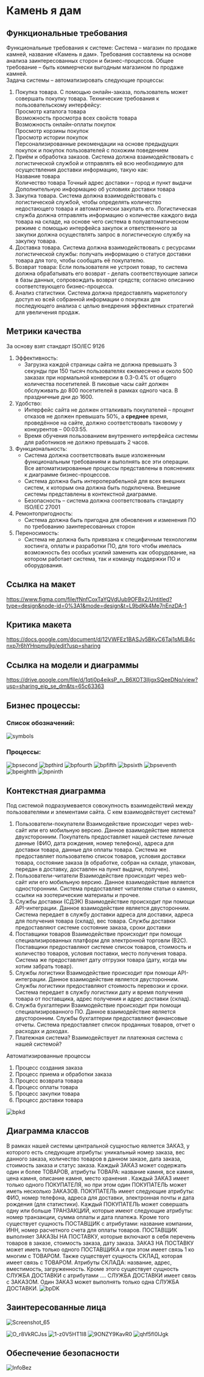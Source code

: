 # Камень я дам

## Функциональные требования 
Функциональные требования к системе:
Система – магазин по продаже камней, название «Камень я дам». Требования составлены на основе анализа заинтересованных сторон и бизнес-процессов. Общее требование – быть коммерчески выгодным магазином по продаже камней.  
Задача системы – автоматизировать следующие процессы:  
1. Покупка товара. С помощью онлайн-заказа, пользователь может совершать покупку товара. Технические требования к пользовательскому интерфейсу:  
Просмотр каталога товара  
Возможность просмотра всех свойств товара  
Возможность онлайн-оплаты покупок  
Просмотр корзины покупок  
Просмотр истории покупок  
Персонализированные рекомендации на основе предыдущих покупок и покупок пользователей с похожим поведением  
2. Приём и обработка заказов. Система должна взаимодействовать с логистической службой и отправлять ей всю необходимую для осуществления доставки информацию, такую как:  
Название товара  
Количество товара 
Точный адрес доставки – город и пункт выдачи  
Дополнительную информацию об условиях доставки товара  
3. Закупка товара. Система должна взаимодействовать с логистической службой, чтобы определять количество недостающего товара и автоматически закупать его. Логистическая служба должна отправлять информацию о количестве каждого вида товара на складе, на основе чего система в полуавтоматическом режиме с помощью интерфейса закупок и ответственного за закупки должна осуществлять запрос в логистическую службу на закупку товара.  
4. Доставка товара. Система должна взаимодействовать с ресурсами логистической службы: получать информацию о статусе доставки товара для того, чтобы сообщать её покупателю.  
5. Возврат товара: Если пользователя не устроил товар, то система должна обрабатывать его возврат - делать соответствующие записи в базы данных, сопровождать возврат средств; согласно описанию соответствующего бизнес-процесса.
6. Анализ статистики. Система должна предоставлять маркетологу доступ ко всей собранной информации о покупках для последующего анализа с целью внедрения эффективных стратегий для увеличения продаж.
## Метрики качества
За основу взят стандарт ISO/IEC 9126  
1. Эффективность:  
    - Загрузка каждой страницы сайта не должна превышать 3 секунды при 150 тысяч пользователях ежемесячно и около 500 заказах при нормальной конверсии в 0.3-0.4% от общего количества посетителей. В пиковые часы сайт должен обслуживать до 800 посетителей в рамках одного часа. В праздничные дни до 1600.    
2. Удобство:  
    - Интерфейс сайта не должен отталкивать покупателей – процент отказов не должен превышать 50%, а **среднее** время, проведённое на сайте, должно соответствовать таковому у конкурентов – 00:03:55.    
    - Время обучения пользованием внутреннего интерфейса системы для работников не должно превышать 2 часов.   
3. Функциональность:  
    - Система должна соответствовать выше изложенным функциональным требованиям и выполнять все эти операции. Все автоматизированные процессы представлены в пояснениях к диаграмме бизнес-процессов.    
    - Система должна быть интероперабельной для всех внешних систем, к которым она должна быть подключена. Внешние системы представлены в контекстной диаграмме.    
    - Безопасность – система должна соответствовать стандарту ISO/IEC 27001  
4. Ремонтопригодность:  
    - Система должна быть пригодна для обновления и изменения ПО по требованию заинтересованных сторон  
5. Переносимость:  
    - Система не должна быть привязана к специфичным технологиям хостинга, оплаты и разработки ПО, для того чтобы имелась возможность без особых усилий заменить как оборудование, на котором работает система, так и команду   поддержки ПО и оборудования.  


## Ссылка на макет
https://www.figma.com/file/fNnfCoxTaYQVdUub9OFBx2/Untitled?type=design&node-id=0%3A1&mode=design&t=L9bdKk4Me7nEnzDA-1

## Критика макета
https://docs.google.com/document/d/12VWFEz1BASJv5BKvC6Taj1sMLB4cnxp7r6hYHnpmu9g/edit?usp=sharing

## Ссылка на модели и диаграммы 
https://drive.google.com/file/d/1qti0p4eiksP_n_B6XOT3IIjgxSQeeDNo/view?usp=sharing_eip_se_dm&ts=65c63363 


## Бизнес процессы:
### Список обозначений: 
![symbols](https://github.com/Kirill-Bokov/I-ll-give-you-the-stone/blob/master/Reports/BuisnessProcess/Условные_обозначения.PNG)

### Процессы:
![bpsecond](https://github.com/Kirill-Bokov/I-ll-give-you-the-stone/blob/master/Reports/BuisnessProcess/Возврат_товара.PNG)
![bpthird](https://github.com/Kirill-Bokov/I-ll-give-you-the-stone/blob/master/Reports/BuisnessProcess/Доставка_товара.PNG)
![bpfourth](https://github.com/Kirill-Bokov/I-ll-give-you-the-stone/blob/master/Reports/BuisnessProcess/Закупка_товара.PNG)
![bpfifth](https://github.com/Kirill-Bokov/I-ll-give-you-the-stone/blob/master/Reports/BuisnessProcess/Инвентаризация.PNG)
![bpsixth](https://github.com/Kirill-Bokov/I-ll-give-you-the-stone/blob/master/Reports/BuisnessProcess/Онлайн_заказ_товара.PNG)
![bpseventh](https://github.com/Kirill-Bokov/I-ll-give-you-the-stone/blob/master/Reports/BuisnessProcess/Оплата_товара.PNG)
![bpeightth](https://github.com/Kirill-Bokov/I-ll-give-you-the-stone/blob/master/Reports/BuisnessProcess/Получение_и_хранения_товара.PNG)
![bpninth](https://github.com/Kirill-Bokov/I-ll-give-you-the-stone/blob/master/Reports/BuisnessProcess/Прием_и_обработка_заказа.PNG)


## Контекстная диаграмма
Под системой подразумевается совокупность взаимодействий между пользователями и элементами сайта. 
С кем взаимодействует система? 
1. Пользователи-покупатели
Взаимодействие происходит через web-сайт или его мобильную версию. Данное взаимодействие является двухсторонним. Покупатель предоставляет нашей системе личные данные (ФИО, дата рождения, номер телефона),  адреса для доставки товара, данные для оплаты товара. Система же предоставляет пользователю список товаров, условия доставки товара, состояние заказа (в обработке, собран на складе, упакован, передан в доставку, доставлен на пункт выдачи, получен).
2. Пользователи-читатели
Взаимодействие происходит через web-сайт или его мобильную версию. Данное взаимодействие является односторонним. Система предоставляет читателям статьи о камнях, ссылки на эзотерические материалы и прочее. 
3.  Службы доставки (СДЭК) 
Взаимодействие происходит при помощи API-интеграции. Данное взаимодействие является двусторонним. Система передает в службу доставки адреса для доставки, адреса для получения товара (склад), вес товара. Службы доставки предоставляют системе состояние заказа, сроки доставки 
4. Поставщики товаров 
Взаимодействие происходит при помощи специализированных платформ для электронной торговли (В2С). Поставщики предоставляют системе список товаров, стоимость и количество товаров, условия поставки, место получения товара. Система же предоставляет дату отгрузки товара (дату, когда мы хотим забрать товар). 
5. Службы логистики
Взаимодействие происходит при помощи API-интеграции. Данное взаимодействие является двусторонним. Службы логистики предоставляют стоимость перевозки и сроки. Система передает в службу логистики дату и время получения товара от поставщика, адрес получения и адрес доставки (склад).
6. Служба бухгалтерии 
Взаимодействие происходит при помощи специализированного ПО. Данное взаимодействие является двусторонним. Службы бухгалтерии предоставляют финансовые отчеты. Система предоставляет список проданных товаров, отчет о расходах и доходах.
7. Платежная система?
Взаимодействует ли платежная система с нашей системой? 


Автоматизированные процессы
1. Процесс создания заказа 
2. Процесс приема и обработки заказа
3. Процесс возврата товара 
4. Процесс оплаты товара
5. Процесс закупки товара 
6. Процесс доставки товара

![bpkd](https://github.com/Kirill-Bokov/I-ll-give-you-the-stone/blob/master/Reports/BuisnessProcess/Контекстная_диаграмма.PNG)


## Диаграмма классов 
В рамках нашей системы центральной сущностью является ЗАКАЗ, у которого есть следующие атрибуты: уникальный номер заказа, вес данного заказа, количество товаров в данном заказе, дата заказа, стоимость заказа и статус заказа. Каждый ЗАКАЗ может содержать один и более ТОВАРОВ, атрибуты ТОВАРА: название камня, все камня, цена камня, описание камня, место хранения . Каждый ЗАКАЗ имеет только одного ПОКУПАТЕЛЯ, но при этом один ПОКУПАТЕЛЬ может иметь несколько ЗАКАЗОВ. ПОКУПАТЕЛЬ имеет следующие атрибуты: ФИО, номер телефона, адреса для доставки, электронная почты и дата рождения (для статистики). Каждый ПОКУПАТЕЛЬ может совершать одну или больше ТРАНЗАКЦИЙ, которые имеют следующие атрибуты: номер транзакции, сумма оплаты и дата платежа. Кроме того существует сущность ПОСТАВЩИК с атрибутами: название компании, ИНН, номер расчетного счета для оплаты товаров. ПОСТАВЩИК выполняет ЗАКАЗЫ НА ПОСТАВКУ, которые включают в себя перечень товаров в заказе, стоимость заказа, дату заказа. ЗАКАЗ НА ПОСТАВКУ может иметь только одного ПОСТАВЩИКА и при этом имеет связь 1 ко многим с ТОВАРОМ. Также существует сущность СКЛАД, которая имеет связь с ТОВАРОМ. Атрибуты СКЛАДА: название, адрес, вместимость, загруженность. Кроме этого существует сущность СЛУЖБА ДОСТАВКИ с атрибутами …. СЛУЖБА ДОСТАВКИ имеет связь с ЗАКАЗОМ. Один ЗАКАЗ может выполнять только одна СЛУЖБА ДОСТАВКИ.
![bpDK](https://github.com/Kirill-Bokov/I-ll-give-you-the-stone/blob/master/Reports/BuisnessProcess/ДК.PNG)


## Заинтересованные лица

![Screenshot_65](https://github.com/Kirill-Bokov/I-ll-give-you-the-stone/assets/155570357/7cdc6d48-57cd-477a-8847-788ddde42700)


![O_r8VkRCJss](https://github.com/Kirill-Bokov/I-ll-give-you-the-stone/assets/113982481/791287d8-2a9c-4351-bd49-0c1608482a40)
![1-z0V5HT1I8](https://github.com/Kirill-Bokov/I-ll-give-you-the-stone/assets/113982481/aefc298f-b4b7-49e2-bdbe-4bb54896087c)
![9ONZY9KavR0](https://github.com/Kirill-Bokov/I-ll-give-you-the-stone/assets/113982481/5e09692b-a87b-4e37-bae5-f9bce663d91c)
![qhf5fl0IJgk](https://github.com/Kirill-Bokov/I-ll-give-you-the-stone/assets/113982481/1bf5386a-d6c0-4613-8d05-eda5b008ca54)

## Обеспечение безопасности
![InfoBez](https://github.com/Kirill-Bokov/I-ll-give-you-the-stone/assets/117998993/ea378251-a219-4542-9afe-fc095c38072e)

